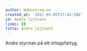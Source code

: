 ```yaml
---
author: Wahnstrom.se
created_at: '2011-01-05T17:42:39Z'
id: Andre löjtnant
links: {}
title: Andre löjtnant
---
```


Andre styrman på ett örlogsfartyg.